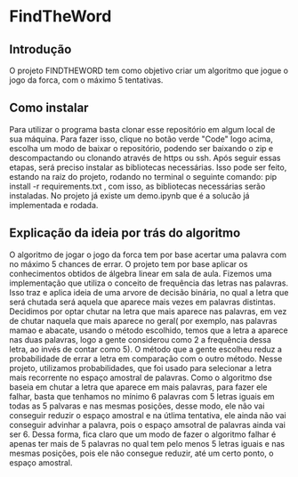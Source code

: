 # FindTheWord

## Introdução 
O projeto FINDTHEWORD tem como objetivo criar um algoritmo que jogue o jogo da forca, com o máximo 5 tentativas. 

## Como instalar
Para utilizar o programa basta clonar esse repositório em algum local de sua máquina. Para fazer isso, clique no botão verde "Code" logo acima, escolha um modo de baixar o repositório, podendo ser baixando o zip e descompactando ou clonando através de https ou ssh. Após seguir essas etapas, será preciso instalar as bibliotecas necessárias. Isso pode ser feito, estando na raiz do projeto, rodando no terminal o seguinte comando: pip install -r requirements.txt , com isso, as bibliotecas necessárias serão instaladas. No projeto já existe um demo.ipynb que é a solucão já implementada e rodada.

## Explicação da ideia por trás do algoritmo
O algoritmo de jogar o jogo da forca tem por base acertar uma palavra com no máximo 5 chances de errar. O projeto tem por base aplicar os conhecimentos obtidos de álgebra linear em sala de aula. Fizemos uma implementação que utiliza o conceito de frequência das letras nas palavras. Isso traz e aplica ideia de uma arvore de decisão binária, no qual a letra que será chutada será aquela que aparece mais vezes em palavras distintas. Decidimos por optar chutar na letra que mais aparece nas palavras, em vez de chutar naquela que mais aparece no geral( por exemplo, nas palavras mamao e abacate, usando o método escolhido, temos que a letra a aparece nas duas palavras, logo a gente considerou como 2 a frequência dessa letra, ao invés de contar como 5). O método que a gente escolheu  reduz a probabilidade de errar a letra em comparação com o outro método. Nesse projeto, utilizamos probabilidades, que foi usado para selecionar a letra mais recorrente no espaço amostral de palavras. Como o algoritmo dse baseia em chutar a letra que aparece em mais palavras, para fazer ele falhar, basta que tenhamos no mínimo 6 palavras com 5 letras iguais em todas as 5 palvaras e nas mesmas posições, desse modo, ele não vai conseguir reduzir o espaço amostral e na útlima tentativa, ele ainda não vai conseguir advinhar a palavra, pois o espaço amsotral de palavras ainda vai ser 6. Dessa forma, fica claro que um modo de fazer o algoritmo falhar é apenas ter mais de 5 palavras no qual tem pelo menos 5 letras iguais e nas mesmas posições, pois ele não consegue reduzir, até um certo ponto, o espaço amostral.

